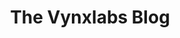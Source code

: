 ---
eleventyExcludeFromCollections: false
eleventyNavigation:
  key: Blog
  order: 6
title: "The Vynxlabs Blog"
headline: "The Vynxlabs Blog"
subheadline: "The latests articles demonstrating our design, thinking, and expertise"
layout: "layouts/feed.html"
pagination:
    data: collections.blog
    size: 5
permalink: 'blog{% if pagination.pageNumber > 0 %}/page/{{ pagination.pageNumber }}{% endif %}/index.html'
paginationPrevText: "Newer posts"
paginationNextText: "Older posts"
paginationAnchor: "#post-list"
---